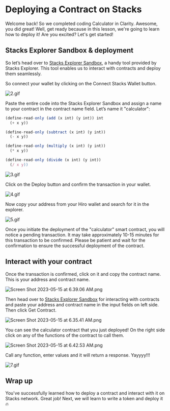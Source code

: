 # Deploying a Contract on Stacks

Welcome back!  So we completed coding Calculator in Clarity. Awesome, you did great! Well, get ready because in this lesson, we're going to learn how to deploy it! Are you excited? Let's get started!

## Stacks Explorer Sandbox & deployment

So let’s head over to [Stacks Explorer Sandbox](https://explorer.stacks.co/sandbox/deploy?chain=testnet), a handy tool provided by Stacks Explorer. This tool enables us to interact with contracts and deploy them seamlessly.

So connect your wallet by clicking on the Connect Stacks Wallet button.

![2.gif](https://github.com/0xmetaschool/Learning-Projects/raw/main/Create%20a%20Token%20in%20Clarity%20on%20Stacks%20Blockchain/2.%20Unleash%20the%20Power%20of%20Clarity%20Programming%20Language/Deploying%20a%20Contract%20on%20Stacks%207b9f44b94e704a00bdd910f54aafad0c/2.gif)

Paste the entire code into the Stacks Explorer Sandbox and assign a name to your contract in the contract name field. Let’s name it "calculator":

```jsx
(define-read-only (add (x int) (y int)) int
  (+ x y))

(define-read-only (subtract (x int) (y int))  
  (- x y))

(define-read-only (multiply (x int) (y int))  
  (* x y))

(define-read-only (divide (x int) (y int))  
  (/ x y))
```

![3.gif](https://github.com/0xmetaschool/Learning-Projects/raw/main/Create%20a%20Token%20in%20Clarity%20on%20Stacks%20Blockchain/2.%20Unleash%20the%20Power%20of%20Clarity%20Programming%20Language/Deploying%20a%20Contract%20on%20Stacks%207b9f44b94e704a00bdd910f54aafad0c/3.gif)

Click on the Deploy button and confirm the transaction in your wallet.

![4.gif](https://github.com/0xmetaschool/Learning-Projects/raw/main/Create%20a%20Token%20in%20Clarity%20on%20Stacks%20Blockchain/2.%20Unleash%20the%20Power%20of%20Clarity%20Programming%20Language/Deploying%20a%20Contract%20on%20Stacks%207b9f44b94e704a00bdd910f54aafad0c/4.gif)

Now copy your address from your Hiro wallet and search for it in the explorer.

![5.gif](https://github.com/0xmetaschool/Learning-Projects/raw/main/Create%20a%20Token%20in%20Clarity%20on%20Stacks%20Blockchain/2.%20Unleash%20the%20Power%20of%20Clarity%20Programming%20Language/Deploying%20a%20Contract%20on%20Stacks%207b9f44b94e704a00bdd910f54aafad0c/5.gif)

Once you initiate the deployment of the "calculator" smart contract, you will notice a pending transaction. It may take approximately 10-15 minutes for this transaction to be confirmed. Please be patient and wait for the confirmation to ensure the successful deployment of the contract.

## Interact with your contract

Once the transaction is confirmed, click on it and copy the contract name. This is your address and contract name.

![Screen Shot 2023-05-15 at 6.39.06 AM.png](https://github.com/0xmetaschool/Learning-Projects/raw/main/Create%20a%20Token%20in%20Clarity%20on%20Stacks%20Blockchain/2.%20Unleash%20the%20Power%20of%20Clarity%20Programming%20Language/Deploying%20a%20Contract%20on%20Stacks%207b9f44b94e704a00bdd910f54aafad0c/Screen_Shot_2023-05-15_at_6.39.06_AM.png)

Then head over to [Stacks Explorer Sandbox](https://explorer.stacks.co/sandbox/contract-call?chain=testnet) for interacting with contracts and paste your address and contract name in the input fields on left side. Then click Get Contract.

![Screen Shot 2023-05-15 at 6.35.41 AM.png](https://github.com/0xmetaschool/Learning-Projects/raw/main/Create%20a%20Token%20in%20Clarity%20on%20Stacks%20Blockchain/2.%20Unleash%20the%20Power%20of%20Clarity%20Programming%20Language/Deploying%20a%20Contract%20on%20Stacks%207b9f44b94e704a00bdd910f54aafad0c/Screen_Shot_2023-05-15_at_6.35.41_AM.png)

You can see the calculator contract that you just deployed! On the right side click on any of the functions of the contract to call them.

![Screen Shot 2023-05-15 at 6.42.53 AM.png](https://github.com/0xmetaschool/Learning-Projects/raw/main/Create%20a%20Token%20in%20Clarity%20on%20Stacks%20Blockchain/2.%20Unleash%20the%20Power%20of%20Clarity%20Programming%20Language/Deploying%20a%20Contract%20on%20Stacks%207b9f44b94e704a00bdd910f54aafad0c/Screen_Shot_2023-05-15_at_6.42.53_AM.png)

Call any function, enter values and it will return a response. Yayyyy!!!

![7.gif](https://github.com/0xmetaschool/Learning-Projects/raw/main/Create%20a%20Token%20in%20Clarity%20on%20Stacks%20Blockchain/2.%20Unleash%20the%20Power%20of%20Clarity%20Programming%20Language/Deploying%20a%20Contract%20on%20Stacks%207b9f44b94e704a00bdd910f54aafad0c/7.gif)

## Wrap up

You've successfully learned how to deploy a contract and interact with it on Stacks network. Great job! Next, we will learn to write a token and deploy it 🔥